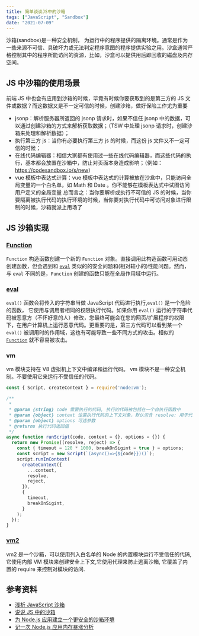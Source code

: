 ```yaml
---
title: 简单谈谈JS中的沙箱
tags: ["JavaScript", "Sandbox"]
date: "2021-07-09"
---
```


沙箱(sandbox)是一种安全机制， 为运行中的程序提供的隔离环境。通常是作为一些来源不可信、具破坏力或无法判定程序意图的程序提供实验之用。沙盒通常严格控制其中的程序所能访问的资源，比如，沙盒可以提供用后即回收的磁盘及内存空间。

## JS 中沙箱的使用场景

前端 JS 中也会有应用到沙箱的时候，毕竟有时候你要获取到的是第三方的 JS 文件或数据？而这数据又是不一定可信的时候，创建沙箱，做好保险工作尤为重要

- jsonp：解析服务器所返回的 jsonp 请求时，如果不信任 jsonp 中的数据，可以通过创建沙箱的方式来解析获取数据；（TSW 中处理 jsonp 请求时，创建沙箱来处理和解析数据）；
- 执行第三方 js：当你有必要执行第三方 js 的时候，而这份 js 文件又不一定可信的时候；
- 在线代码编辑器：相信大家都有使用过一些在线代码编辑器，而这些代码的执行，基本都会放置在沙箱中，防止对页面本身造成影响；（例如：<https://codesandbox.io/s/new>）
- vue 模板中表达式计算：vue 模板中表达式的计算被放在沙盒中，只能访问全局变量的一个白名单，如 Math 和 Date 。你不能够在模板表达式中试图访问用户定义的全局变量
  总而言之：当你要解析或执行不可信的 JS 的时候，当你要隔离被执行代码的执行环境的时候，当你要对执行代码中可访问对象进行限制的时候，沙箱就派上用场了

## JS 沙箱实现

### [Function](https://developer.mozilla.org/en-US/docs/Web/JavaScript/Reference/Global_Objects/Function)

`Function` 构造函数创建一个新的 `Function` 对象。直接调用此构造函数可用动态创建函数，但会遇到和 [`eval`](https://developer.mozilla.org/zh-CN/docs/Web/JavaScript/Reference/Global_Objects/eval) 类似的的安全问题和(相对较小的)性能问题。然而，与 `eval` 不同的是，`Function` 创建的函数只能在全局作用域中运行。

### [eval](https://developer.mozilla.org/en-US/docs/Web/JavaScript/Reference/Global_Objects/eval)

`eval()` 函数会将传入的字符串当做 JavaScript 代码进行执行,`eval()` 是一个危险的函数， 它使用与调用者相同的权限执行代码。如果你用 `eval()` 运行的字符串代码被恶意方（不怀好意的人）修改，您最终可能会在您的网页/扩展程序的权限下，在用户计算机上运行恶意代码。更重要的是，第三方代码可以看到某一个 `eval()` 被调用时的作用域，这也有可能导致一些不同方式的攻击。相似的 [`Function`](https://developer.mozilla.org/zh-CN/docs/Web/JavaScript/Reference/Global_Objects/Function) 就不容易被攻击。

### vm

vm 模块支持在 V8 虚拟机上下文中编译和运行代码。 vm 模块不是一种安全机制。不要使用它来运行不受信任的代码。

```js
const { Script, createContext } = require('node:vm');

/**
 *
 * @param {string} code 需要执行的代码, 执行的代码被包括在一个自执行函数中
 * @param {object} context 设置执行代码的上下文对象，默认包含 resolve: 用于代码返回值, reject: 用于代码抛出异常
 * @param {object} options 可选参数
 * @returns 执行代码返回值
 */
async function runScript(code, context = {}, options = {}) {
  return new Promise((resolve, reject) => {
    const { timeout = 120 * 1000, breakOnSigint = true } = options;
    const script = new Script(`(async()=>{${code}})()`);
    script.runInContext(
      createContext({
        ...context,
        resolve,
        reject,
      }),
      {
        timeout,
        breakOnSigint,
      }
    );
  });
}
```

### [vm2](https://www.npmjs.com/package/vm2)

vm2 是一个沙箱，可以使用列入白名单的 Node 的内置模块运行不受信任的代码, 它使用内部 VM 模块来创建安全上下文,它使用代理来防止逃离沙箱, 它覆盖了内置的 require 来控制对模块的访问.

## 参考资料

- [浅析 JavaScript 沙箱](https://mp.weixin.qq.com/s/euHJpS6rcRRqVBIPAnbUHA)
- [说说 JS 中的沙箱](https://juejin.cn/post/6844903954074058760)
- [为 Node.js 应用建立一个更安全的沙箱环境](https://cnodejs.org/topic/5adcd8dfba60fcc66b7b875b)
- [记一次 Node.js 应用内存暴涨分析](https://fed.taobao.org/blog/taofed/do71ct/nodejs-memory-leak-analyze/)
